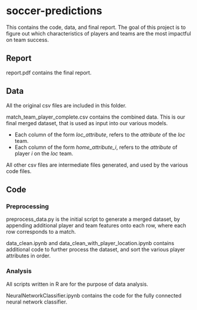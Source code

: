 # soccer-predictions
This contains the code, data, and final report. The goal of this project is to figure out which characteristics of players and teams are the most impactful on team success.

## Report
report.pdf contains the final report.

## Data
All the original csv files are included in this folder.

match_team_player_complete.csv contains the combined data. This is our final merged dataset, that is used as input into our various models.
- Each column of the form *loc_attribute*, refers to the *attribute* of the *loc* team.
- Each column of the form *home_attribute_i*, refers to the *attribute* of player *i* on the *loc* team.

All other csv files are intermediate files generated, and used by the various code files.

## Code
### Preprocessing
preprocess_data.py is the initial script to generate a merged dataset, by appending additional player and team features onto each row, where each row corresponds to a match.

data_clean.ipynb and data_clean_with_player_location.ipynb contains additional code to further process the dataset, and sort the various player attributes in order.

### Analysis
All scripts written in R are for the purpose of data analysis.

NeuralNetworkClassifier.ipynb contains the code for the fully connected neural network classifier.
